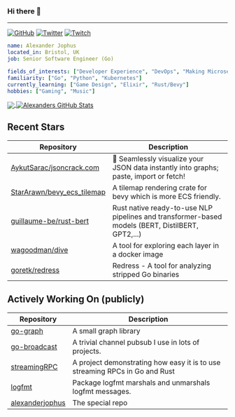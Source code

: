 ### Hi there 👋

---

<a href="https://github.com/alexanderjophus"><img src="https://img.shields.io/github/followers/alexanderjophus.svg?label=GitHub&style=social" alt="GitHub"></a>
<a href="https://twitter.com/AlexanderJophus"><img src="https://img.shields.io/twitter/follow/AlexanderJophus?label=Twitter&style=social" alt="Twitter"></a>
<a href="https://twitch.tv/dejophus"><img src="https://img.shields.io/twitch/status/dejophus?style=social" alt="Twitch"></a>

```yaml
name: Alexander Jophus
located_in: Bristol, UK
job: Senior Software Engineer (Go)

fields_of_interests: ["Developer Experience", "DevOps", "Making Microservices Go Zoom"]
familiarity: ["Go", "Python", "Kubernetes"]
currently_learning: ["Game Design", "Elixir", "Rust/Bevy"]
hobbies: ["Gaming", "Music"]
```

<a href="https://github.com/alexanderjophus/alexanderjophus">
  <img align="center" src="https://github-readme-stats-git-masterrstaa-rickstaa.vercel.app/api/top-langs?username=alexanderjophus&hide=java,html,tex&langs_count=3&theme=vision-friendly-dark" />
</a>
<a href="https://github.com/alexanderjophus/alexanderjophus">
  <img align="center" src="https://github-readme-stats-git-masterrstaa-rickstaa.vercel.app/api?username=alexanderjophus&show_icons=true&line_height=27&count_private=true&theme=vision-friendly-dark" alt="Alexanders GitHub Stats" />
</a>

## Recent Stars
| Repository | Description |
|---|---|
| [AykutSarac/jsoncrack.com](https://www.github.com/AykutSarac/jsoncrack.com) | 🔮 Seamlessly visualize your JSON data instantly into graphs; paste, import or fetch! |
| [StarArawn/bevy_ecs_tilemap](https://www.github.com/StarArawn/bevy_ecs_tilemap) | A tilemap rendering crate for bevy which is more ECS friendly. |
| [guillaume-be/rust-bert](https://www.github.com/guillaume-be/rust-bert) | Rust native ready-to-use NLP pipelines and transformer-based models (BERT, DistilBERT, GPT2,...) |
| [wagoodman/dive](https://www.github.com/wagoodman/dive) | A tool for exploring each layer in a docker image |
| [goretk/redress](https://www.github.com/goretk/redress) | Redress - A tool for analyzing stripped Go binaries |

## Actively Working On (publicly)
| Repository | Description |
|---|---|
| [go-graph](https://www.github.com/alexanderjophus/go-graph) | A small graph library |
| [go-broadcast](https://www.github.com/alexanderjophus/go-broadcast) | A trivial channel pubsub I use in lots of projects. |
| [streamingRPC](https://www.github.com/alexanderjophus/streamingRPC) | A project demonstrating how easy it is to use streaming RPCs in Go and Rust |
| [logfmt](https://www.github.com/alexanderjophus/logfmt) | Package logfmt marshals and unmarshals logfmt messages. |
| [alexanderjophus](https://www.github.com/alexanderjophus/alexanderjophus) | The special repo |